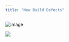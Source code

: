 ```yaml
---
title: "New Build Defects"
---
```


![image](/media/defects/new/AC_FROZEN_OUTSIDE_LINE.JPG)

<img src="/media/defects/new/AC_FROZEN_OUTSIDE_LINE.JPG">
